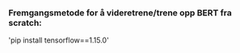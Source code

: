 ### Fremgangsmetode for å videretrene/trene opp BERT fra scratch:





'pip install tensorflow==1.15.0'
